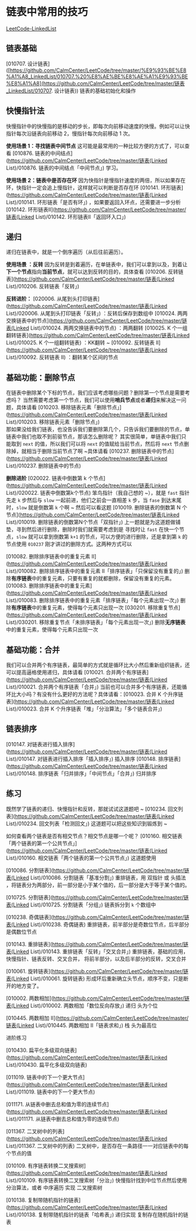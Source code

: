 # 链表中常用的技巧

[LeetCode-LinkedList](https://leetcode-cn.com/problemset/all/?topicSlugs=linked-list) 

## 链表基础

 [010707. 设计链表]([https://github.com/CalmCenter/LeetCode/tree/master/%E9%93%BE%E8%A1%A8_LinkedList/010707.%20%E8%AE%BE%E8%AE%A1%E9%93%BE%E8%A1%A8](https://github.com/CalmCenter/LeetCode/tree/master/链表_LinkedList/010707. 设计链表))  链表的基础初始化和操作

## 快慢指针法

快慢指针中的快慢指的是移动的步长，即每次向前移动速度的快慢。例如可以让快指针每次沿链表向前移动 2，慢指针每次向前移动 1 次。

**使用场景 1：寻找链表中间节点**
这可能是最常用的一种比较方便的方式了，可以查看 [010876. 链表的中间结点](https://github.com/CalmCenter/LeetCode/tree/master/链表(Linked List)/010876. 链表的中间结点「中间节点」) 学习。

**使用场景 2：链表中是否存在环**
因为快指针是慢指针速度的两倍，所以如果存在环，快指针一定会追上慢指针，这样就可以判断是否存在环 [010141. 环形链表](https://github.com/CalmCenter/LeetCode/tree/master/链表(Linked List)/010141. 环形链表「是否有环」)  ，如果要返回入环点，还需要进一步分析 [010142. 环形链表II](https://github.com/CalmCenter/LeetCode/tree/master/链表(Linked List)/010142. 环形链表II「返回环入口」) 

## 递归

递归在链表中，就是一个倒序遍历（从后往前遍历）。

**使用场景 ：反转**
因为反转是到着遍历，在单链表中，我们可以拿到以及，到着让**下一个节点**指向**当前节点**，就可以达到反转的目的，具体查看 [010206. 反转链表](https://github.com/CalmCenter/LeetCode/tree/master/链表(Linked List)/010206. 反转链表「反转」)

**反转进阶：** 
[020006. 从尾到头打印链表](https://github.com/CalmCenter/LeetCode/tree/master/链表(Linked List)/020006. 从尾到头打印链表「反转」) ：反转后保存到数组中
[010024. 两两交换链表中的节点](https://github.com/CalmCenter/LeetCode/tree/master/链表(Linked List)/010024. 两两交换链表中的节点) ：两两翻转
[010025. K 个一组翻转链表](https://github.com/CalmCenter/LeetCode/tree/master/链表(Linked List)/010025. K 个一组翻转链表) ：KK翻转 ~
[010092. 反转链表 II](https://github.com/CalmCenter/LeetCode/tree/master/链表(Linked List)/010092. 反转链表 II) ：翻转某个区间的节点

## 基础功能：删除节点

在链表中删除某个下标的节点，我们应该考虑哪些问题？删除第一个节点是需要考虑吗？
当然需要考虑第一个节点，我们可以使用**哨兵节点**或者**递归**来解决这一问题，具体请看 [010203. 移除链表元素「删除节点」](https://github.com/CalmCenter/LeetCode/tree/master/链表(Linked List)/010203. 移除链表元素「删除节点」)  
那如果没给我们链表，也没告诉我们要删除第几个，只告诉我们要删除的节点，单链表中我们也取不到前驱节点，那该怎么删除呢？
其实很简单，单链表中我们只能取到 `next` 的值，所以我们可以将 `next` 的值赋给当前节点，然后将 `next` 节点删除掉，就相当于删除当前节点了啊 ~具体请看 [010237. 删除链表中的节点](https://github.com/CalmCenter/LeetCode/tree/master/链表(Linked List)/010237. 删除链表中的节点) 

**删除进阶**
[020022. 链表中倒数第 k 个节点](https://github.com/CalmCenter/LeetCode/tree/master/链表(Linked List)/020022. 链表中倒数第k个节点) 笨鸟指针（我自己想的 ~），就是 `fast` 指针先走 `k` 步然后与 `slow` 一起前进，他们之前会一直相差 `k` 步，当 `fase` 到达末尾时，`slow` 就是倒数第 `k` 个啊 ~ 
然后可以看这题 [010019. 删除链表的倒数第 N 个节点](https://github.com/CalmCenter/LeetCode/tree/master/链表(Linked List)/010019. 删除链表的倒数第N个节点「双指针」) 上一题就是为这道题做铺垫，寻到然后进行删除，删除时我们就需要考虑到是 寻找时让 `fast` 在快一个节点，`slow` 就可以拿到倒数第 `k+1` 的节点，可以方便的进行删除，还是拿到第 `k` 的节点使用 `010237` 刚才讲过的删除方式。这两种方式可以

[010082. 删除排序链表中的重复元素 II](https://github.com/CalmCenter/LeetCode/tree/master/链表(Linked List)/010082. 删除排序链表中的重复元素 II「排序链表」「只保留没有重复的」) 删除**有序链表**中的重复元素，只要有重复的就都删除，保留没有重复的元素。
[010083. 删除排序链表中的重复元素](https://github.com/CalmCenter/LeetCode/tree/master/链表(Linked List)/010083. 删除排序链表中的重复元素「排序链表」「每个元素出现一次」)  删除**有序链表**中的重复元素，使得每个元素只出现一次
[030201. 移除重复节点](https://github.com/CalmCenter/LeetCode/tree/master/链表(Linked List)/030201. 移除重复节点「未排序链表」「每个元素出现一次」) 删除**无序链表**中的重复元素，使得每个元素只出现一次

## 基础功能：合并

我们可以合并两个有序链表，最简单的方式就是循环比大小然后重新组织链表，还可以提高逼格使用递归，具体请看 [010021. 合并两个有序链表](https://github.com/CalmCenter/LeetCode/tree/master/链表(Linked List)/010021. 合并两个有序链表「合并」) 
当前也可以合并多个有序链表，还能循环比大小吗？有没有什么更好的方法呢？具体请看：[010023. 合并 K 个升序链表](https://github.com/CalmCenter/LeetCode/tree/master/链表(Linked List)/010023. 合并 K 个升序链表「堆」「分治算法」「多个链表合并」) 

## 链表排序

[010147. 对链表进行插入排序](https://github.com/CalmCenter/LeetCode/tree/master/链表(Linked List)/010147. 对链表进行插入排序「插入排序」) 插入排序
[010148. 排序链表](https://github.com/CalmCenter/LeetCode/tree/master/链表(Linked List)/010148. 排序链表「归并排序」「中间节点」「合并」) 归并排序

## 练习

既然学了链表的递归、快慢指针和反转，那就试试这道题吧 ~ [010234. 回文列表](https://github.com/CalmCenter/LeetCode/tree/master/链表(Linked List)/010234. 回文列表「检测回文」) 这道题可以把这些知识到锻炼到 ~ 

如何查看两个链表是否有相交节点？相交节点是哪一个呢？
[010160. 相交链表「两个链表的第一个公共节点」](https://github.com/CalmCenter/LeetCode/tree/master/链表(Linked List)/010160. 相交链表「两个链表的第一个公共节点」) 这道题使用







[010086. 分割链表](https://github.com/CalmCenter/LeetCode/tree/master/链表(Linked List)/010086. 分割链表「基准分割」) 重排链表，用 双指针 或 头插法 ，将链表分为两部分，前一部分是小于某个值的，后一部分是大于等于某个值的。

[010725. 分割链表](https://github.com/CalmCenter/LeetCode/tree/master/链表(Linked List)/010725. 分割链表「分组」) 链表拆分到 `k` 个数组中

[010238. 奇偶链表](https://github.com/CalmCenter/LeetCode/tree/master/链表(Linked List)/010238. 奇偶链表) 重排链表，前半部分是奇数位节点，后半部分是偶数位节点

[010143. 重排链表](https://github.com/CalmCenter/LeetCode/tree/master/链表(Linked List)/010143. 重排链表「反转」「交叉合并」) 重排链表，基础的应用，快慢指针、链表反转、交叉合并， 将前半部分，以及后半部分的反转，交叉合并









[010061. 旋转链表](https://github.com/CalmCenter/LeetCode/tree/master/链表(Linked List)/010061. 旋转链表) 形成环后重新确立头节点，顺序不变，只是断开的地方变了。





[010002. 两数相加](https://github.com/CalmCenter/LeetCode/tree/master/链表(Linked List)/010002. 两数相加「数位反向存放」) 递归 头为个位

[010445. 两数相加 II](https://github.com/CalmCenter/LeetCode/tree/master/链表(Linked List)/010445. 两数相加 II「链表求和」) 栈 头为最高位





进阶练习

[010430. 扁平化多级双向链表](https://github.com/CalmCenter/LeetCode/tree/master/链表(Linked List)/010430. 扁平化多级双向链表) 

[011019. 链表中的下一个更大节点](https://github.com/CalmCenter/LeetCode/tree/master/链表(Linked List)/011019. 链表中的下一个更大节点)

[011171. 从链表中删去总和值为零的连续节点](https://github.com/CalmCenter/LeetCode/tree/master/链表(Linked List)/011171. 从链表中删去总和值为零的连续节点)

[011367. 二叉树中的列表](https://github.com/CalmCenter/LeetCode/tree/master/链表(Linked List)/011367. 二叉树中的列表) 二叉树中，是否存在一条路径一一对应链表中的每个节点的值

[010109. 有序链表转换二叉搜索树](https://github.com/CalmCenter/LeetCode/tree/master/链表(Linked List)/010109. 有序链表转换二叉搜索树「分治」) 快慢指针找到中位节点然后使用分治算法，或者 中序遍历 实现 二叉搜索树

[010138. 复制带随机指针的链表](https://github.com/CalmCenter/LeetCode/tree/master/链表(Linked List)/010138. 复制带随机指针的链表「哈希表」) 递归实现 复制存在随机指针的链表
